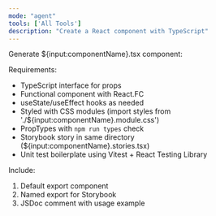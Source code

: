 ```yaml
---
mode: "agent"
tools: ['All Tools']
description: "Create a React component with TypeScript"
---
```


Generate ${input:componentName}.tsx component:

Requirements:

- TypeScript interface for props
- Functional component with React.FC
- useState/useEffect hooks as needed
- Styled with CSS modules (import styles from './${input:componentName}.module.css')
- PropTypes with `npm run types` check
- Storybook story in same directory (${input:componentName}.stories.tsx)
- Unit test boilerplate using Vitest + React Testing Library

Include:

1. Default export component
2. Named export for Storybook
3. JSDoc comment with usage example
